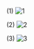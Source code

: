 (1)
![1](https://github.com/Nima-Shokri2005/Solving-quadratic-equation/assets/144952345/9355640c-2434-4c04-bf08-fea2452df288)

(2)
![2](https://github.com/Nima-Shokri2005/Solving-quadratic-equation/assets/144952345/94ed67be-0379-48e8-a656-d88c03d4e7c1)

(3)
![3](https://github.com/Nima-Shokri2005/Solving-quadratic-equation/assets/144952345/96e1040a-a3fc-455e-b423-bd03a41bab67)
